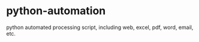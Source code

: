 # python-automation
python automated processing script, including web, excel, pdf, word, email, etc.
